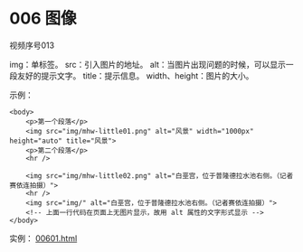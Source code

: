# 006 图像

视频序号013

img：单标签。
src：引入图片的地址。
alt：当图片出现问题的时候，可以显示一段友好的提示文字。
title：提示信息。
width、height：图片的大小。

示例：

```
<body>
    <p>第一个段落</p>
    <img src="img/mhw-little01.png" alt="风景" width="1000px" height="auto" title="风景">
    <p>第二个段落</p>
    <hr />

    <img src="img/mhw-little02.png" alt="白垩宫，位于普隆德拉水池右侧。（记者赛依连拍摄）">
    <hr />
    <img src="img/" alt="白垩宫，位于普隆德拉水池右侧。（记者赛依连拍摄）">
    <!-- 上面一行代码在页面上无图片显示，故用 alt 属性的文字形式显示 -->
</body>
```

实例： [00601.html](00601.html) 